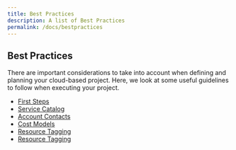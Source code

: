 ```yaml
---
title: Best Practices
description: A list of Best Practices
permalink: /docs/bestpractices
---
```


## Best Practices

There are important considerations to take into account when defining and planning your cloud-based project.
Here, we look at some useful guidelines to follow when executing your project.

*  [First Steps](bestpractices/firststeps)
*  [Service Catalog](bestpractices/servicecatalog)
*  [Account Contacts](bestpractices/contacts)
*  [Cost Models](bestpractices/costmodels)
*  [Resource Tagging](bestpractices/tagging)
*  [Resource Tagging](bestpractices/vpn)
